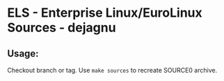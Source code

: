 # ELS - Enterprise Linux/EuroLinux Sources - dejagnu
 
## Usage:
  Checkout branch or tag. Use `make sources` to recreate  SOURCE0 archive.
